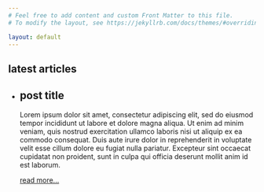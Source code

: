```yaml
---
# Feel free to add content and custom Front Matter to this file.
# To modify the layout, see https://jekyllrb.com/docs/themes/#overriding-theme-defaults

layout: default
---
```


<div class="home">
<!-- section for featured post -->
<!-- section for featured projects -->
<!-- section for the latest articles -->
<section class="site-section site-sectioon-last">
    <div class="wrapper">
        <h1>latest articles</h1>
        <ul class="post-list">
            <li class="post"> 
                <h2>post title</h2>
                <p>Lorem ipsum dolor sit amet, consectetur adipiscing elit, sed do eiusmod tempor incididunt ut labore et dolore magna aliqua. Ut enim ad minim veniam, quis nostrud exercitation ullamco laboris nisi ut aliquip ex ea commodo consequat. Duis aute irure dolor in reprehenderit in voluptate velit esse cillum dolore eu fugiat nulla pariatur. Excepteur sint occaecat cupidatat non proident, sunt in culpa qui officia deserunt mollit anim id est laborum.</p>
                <p class="post-read-more-link">
                    <a href="#">read more...</a>
                </p>
            </li>
        </ul>
    </div>
</section>
</div>
 
